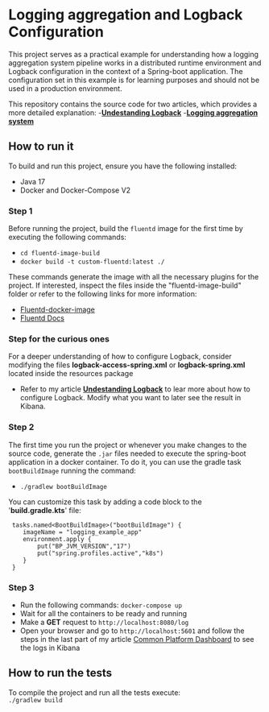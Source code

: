 # Logging aggregation and Logback Configuration 

This project serves as a practical example for understanding how a logging aggregation system pipeline works in a distributed runtime environment
and Logback configuration in the context of a Spring-boot application.
The configuration set in this example is for learning purposes and should not be used in a production environment.

This repository contains the source code for two articles, which provides a more detailed explanation:
-**[Undestanding Logback](https://medium.com/@facuramallo8/understanding-logback-66044df087ed)**
-**[Logging aggregation system](https://medium.com/@facuramallo8/logging-aggregation-system-d94f60f92dd0)**

## How to run it

To build and run this project, ensure you have the following installed:
- Java 17
- Docker and Docker-Compose V2

### Step 1
Before running the project, build the `fluentd` image for the first time by executing the following commands:

- `cd fluentd-image-build`
- `docker build -t custom-fluentd:latest ./`

These commands generate the image with all the necessary plugins for the project. 
If interested, inspect the files inside the "fluentd-image-build" folder or refer to the following links for more information:
- [Fluentd-docker-image](https://github.com/fluent/fluentd-docker-image)
- [Fluentd Docs](https://docs.fluentd.org/)

### Step for the curious ones
For a deeper understanding of how to configure Logback, consider modifying the files
**logback-access-spring.xml** or **logback-spring.xml** located inside the resources package 
- Refer to my article **[Undestanding Logback](https://medium.com/@facuramallo8/understanding-logback-66044df087ed)** to lear more about how to configure Logback.
Modify what you want to later see the result in Kibana. 

### Step 2
The first time you run the project or whenever you make changes to the source code, generate the ``.jar``
files needed to execute the spring-boot application in a docker container. To do it, you can use the gradle task `bootBuildImage` running the command:

- `./gradlew bootBuildImage`

You can customize this task by adding a code block to the '**build.gradle.kts**' file:

```
 tasks.named<BootBuildImage>("bootBuildImage") {
    imageName = "logging_example_app"
    environment.apply {
        put("BP_JVM_VERSION","17")
        put("spring.profiles.active","k8s")
    }
 }
```
### Step 3
- Run the following commands: 
  `docker-compose up`
- Wait for all the containers to be ready and running
- Make a **GET** request to  `http://localhost:8080/log`
- Open your browser and go to  `http://localhost:5601` and follow the steps in the last part of my article [Common Platform Dashboard](https://common-platform.mpi-internal.com/applications/es-microfc/scmspain/ms-re--ads-publication-api)
to see the logs in Kibana


## How to run the tests

To compile the project and run all the tests execute:  
`./gradlew build`

